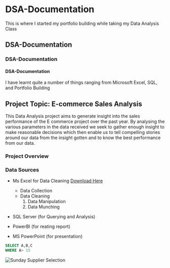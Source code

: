 # DSA-Documentation
This is where I started my portfolio building while taking my Data Analysis Class
## DSA-Documentation
### DSA-Documentation
#### DSA-Documentation

I have learnt quite a number of things ranging from Microsoft Excel, SQL, and Portfolio Building

## Project Topic: E-commerce Sales Analysis
This Data Analysis project aims to generate insight into the sales performance of the E commerce project over the past year. By analysing the various parameters in the data received we seek to gather enough insight to make reasonable decisions which then enable us to tell compelling stories around our data from the insight gotten and to know the best performance from our data.

### Project Overview

### Data Sources
- Ms Excel for Data Cleaning [Download Here](https://www.microsoft.com/en-us/?msockid=3fce691cb789664302087c0eb6176706)
  - Data Collection
  - Data Cleaning
    1. Data Manipulation
    2. Data Munching
     
- SQL Server (for Querying and Analysis)
- PowerBI (for reating report)
- MS PowerPoint (for presentation)



``` SQL
SELECT A,B,C
WHERE A> 15


```
![Sunday Supplier Selection](https://github.com/user-attachments/assets/4f10e188-2fa8-4873-8553-9e34eef8652a)
